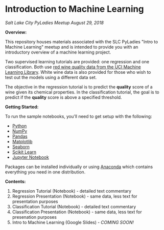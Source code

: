 # Introduction to Machine Learning

*Salt Lake City PyLadies Meetup
August 29, 2018*

__Overview:__

This repository houses materials associated with the SLC PyLadies "Intro to Machine Learning" meetup and is intended to provide you with an introductory overview of a machine learning project.  

Two supervised learning tutorials are provided: one regression and one classification.  Both use [red wine quality data from the UCI Machine Learning Library](https://archive.ics.uci.edu/ml/datasets/Wine+Quality).  White wine data is also provided for those who wish to test out the models using a different data set.  

The objective in the regression tutorial is to predict the __quality__ score of a wine given its chemical properties.  In the classification tutorial, the goal is to predict if the __quality__ score is above a specified threshold.


__Getting Started:__

To run the sample notebooks, you'll need to get setup with the following:
* [Python](https://www.python.org/downloads/)
* [NumPy](https://docs.scipy.org/doc/numpy/user/install.html)
* [Pandas](https://pandas.pydata.org/pandas-docs/stable/install.html)
* [Matplotlib](https://matplotlib.org/users/installing.html)
* [Seaborn](https://seaborn.pydata.org/installing.html)
* [Scikit Learn](http://scikit-learn.org/stable/install.html)
* [Jupyter Notebook](http://jupyter.org/install)

Packages can be installed individually or using [Anaconda](https://www.anaconda.com/download/) which contains everything you need in one distribution.


__Contents:__

1. Regression Tutorial (Notebook) - detailed text commentary
2. Regression Presentation (Notebook) - same data, less text for presentation purposes
3. Classification Tutorial (Notebook) - detailed text commentary
4. Classification Presentation (Notebook) - same data, less text for presenation purposes 
5. Intro to Machine Learning (Google Slides) - *COMING SOON!*
